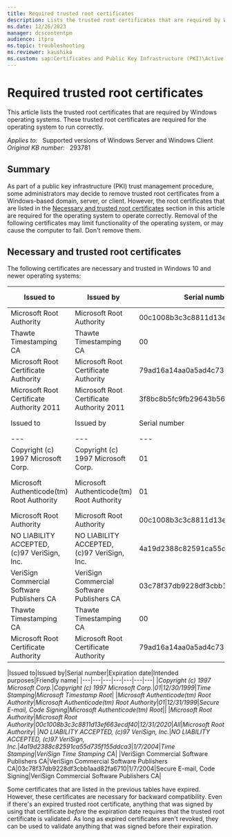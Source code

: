 ```yaml
---
title: Required trusted root certificates
description: Lists the trusted root certificates that are required by Windows operating systems. These trusted root certificates are required for the operating system to run correctly.
ms.date: 12/26/2023
manager: dcscontentpm
audience: itpro
ms.topic: troubleshooting
ms.reviewer: kaushika
ms.custom: sap:Certificates and Public Key Infrastructure (PKI)\Active Directory Certificate Services (ADCS), csstroubleshoot
---
```

# Required trusted root certificates

This article lists the trusted root certificates that are required by Windows operating systems. These trusted root certificates are required for the operating system to run correctly.

_Applies to:_ &nbsp; Supported versions of Windows Server and Windows Client  
_Original KB number:_ &nbsp; 293781

## Summary

As part of a public key infrastructure (PKI) trust management procedure, some administrators may decide to remove trusted root certificates from a Windows-based domain, server, or client. However, the root certificates that are listed in the [Necessary and trusted root certificates](#necessary-and-trusted-root-certificates) section in this article are required for the operating system to operate correctly. Removal of the following certificates may limit functionality of the operating system, or may cause the computer to fail. Don't remove them.

## Necessary and trusted root certificates

The following certificates are necessary and trusted in Windows 10 and newer operating systems:

|Issued to|Issued by|Serial number|Expiration date|Intended purposes|Friendly name|
|---|---|---|---|---|---|
|Microsoft Root Authority|Microsoft Root Authority|00c1008b3c3c8811d13ef663ecdf40|12/31/2020|All|Microsoft Root Authority|
|Thawte Timestamping CA|Thawte Timestamping CA|00|12/31/2020|Time Stamping|Thawte Timestamping CA|R|
|Microsoft Root Certificate Authority|Microsoft Root Certificate Authority|79ad16a14aa0a5ad4c7358f407132e65|5/9/2021|All|Microsoft Root Certificate Authority|
|Microsoft Root Certificate Authority 2011|Microsoft Root Certificate Authority 2011|3f8bc8b5fc9fb29643b569d66c42e144|3/22/2036|All|Microsoft Root Certificate Authority 2011
|Issued to|Issued by|Serial number|Expiration date|Intended purposes|Friendly name|
|---|---|---|---|---|---|---|
|Copyright (c) 1997 Microsoft Corp.|Copyright (c) 1997 Microsoft Corp.|01|12/30/1999|Time Stamping|Microsoft Timestamp Root|
|Microsoft Authenticode(tm) Root Authority|Microsoft Authenticode(tm) Root Authority|01|12/31/1999|Secure E-mail, Code Signing|Microsoft Authenticode(tm) Root|
|Microsoft Root Authority|Microsoft Root Authority|00c1008b3c3c8811d13ef663ecdf40|12/31/2020|All|Microsoft Root Authority|
|NO LIABILITY ACCEPTED, (c)97 VeriSign, Inc.|NO LIABILITY ACCEPTED, (c)97 VeriSign, Inc.|4a19d2388c82591ca55d735f155ddca3|1/7/2004|Time Stamping|VeriSign Time Stamping CA|
|VeriSign Commercial Software Publishers CA|VeriSign Commercial Software Publishers CA|03c78f37db9228df3cbb1aad82fa6710|1/7/2004|Secure E-mail, Code Signing|VeriSign Commercial Software Publishers CA|
|Thawte Timestamping CA|Thawte Timestamping CA|00|12/31/2020|Time Stamping|Thawte Timestamping CA|
|Microsoft Root Certificate Authority|Microsoft Root Certificate Authority|79ad16a14aa0a5ad4c7358f407132e65|5/9/2021|All|Microsoft Root Certificate Authority|

|Issued to|Issued by|Serial number|Expiration date|Intended purposes|Friendly name|
|---|---|---|---|---|---|---|
|*Copyright (c) 1997 Microsoft Corp.*|*Copyright (c) 1997 Microsoft Corp.*|*01*|*12/30/1999*|*Time Stamping*|*Microsoft Timestamp Root*|
|*Microsoft Authenticode(tm) Root Authority*|*Microsoft Authenticode(tm) Root Authority*|*01*|*12/31/1999*|*Secure E-mail, Code Signing*|*Microsoft Authenticode(tm) Root*||
|*Microsoft Root Authority*|*Microsoft Root Authority*|*00c1008b3c3c8811d13ef663ecdf40*|*12/31/2020*|*All*|*Microsoft Root Authority*|
|*NO LIABILITY ACCEPTED, (c)97 VeriSign, Inc.*|*NO LIABILITY ACCEPTED, (c)97 VeriSign, Inc.*|*4a19d2388c82591ca55d735f155ddca3*|*1/7/2004*|*Time Stamping*|*VeriSign Time Stamping CA*|
|VeriSign Commercial Software Publishers CA|VeriSign Commercial Software Publishers CA|03c78f37db9228df3cbb1aad82fa6710|1/7/2004|Secure E-mail, Code Signing|VeriSign Commercial Software Publishers CA|

Some certificates that are listed in the previous tables have expired. However, these certificates are necessary for backward compatibility. Even if there's an expired trusted root certificate, anything that was signed by using that certificate _before_ the expiration date requires that the trusted root certificate is validated. As long as expired certificates aren't revoked, they can be used to validate anything that was signed before their expiration.

